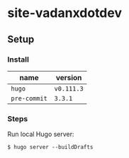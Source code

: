 # site-vadanxdotdev
## Setup
### Install
| name | version |
| ---- | ------- |
| `hugo` | `v0.111.3` <!-- source:github-releases:gohugoio/hugo --> |
| `pre-commit` | `3.3.1` <!-- source:github-releases:pre-commit/pre-commit --> |

### Steps
Run local Hugo server:
```console
$ hugo server --buildDrafts
```
